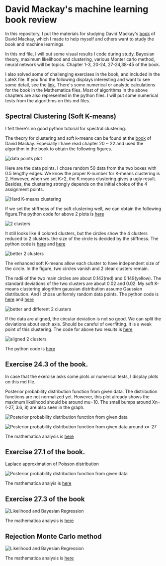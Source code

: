# David Mackay's machine learning book review

In this repository, I put the materials for studying David Mackay's [book](http://www.inference.phy.cam.ac.uk/mackay/itila/book.html "Information Theory, Inference, and Learning Algorithms") of David Mackay, which I made to help myself and others want to study the book and machine learnings. 

In this md file, I will put some visual results I code during study. Bayesian theory, maximum likelihood and clustering, various Monter carlo method, neural network will be topics. Chapter 1-3, 20-24, 27-24,38-45 of the book. 

I also solved some of challenging exercises in the book, and included in the LateX file. If you find the following displays interesting and want to see some detail, see the [link](https://github.com/physhik/Study-of-David-Mackay-s-book-/blob/master/David%20Mackay's%20book%20review%20and%20some%20solutions%20of%20exercises.pdf). There's some numerical or analytic calculations for the book in the Mathematica files. Most of algorithms in the above chapters are also represented in the python files. I will put some numerical tests from the algorithms on this md files. 

## Spectral Clustering (Soft K-means)

I felt there's no good python tutorial for spectral clustering.   

The theory for clustering and soft k-means can be found at the [book](http://www.inference.phy.cam.ac.uk/mackay/itila/book.html "Information Theory, Inference, and Learning Algorithms") of David Mackay. Especially I have read chapter 20 ~ 22 and used the algorithm in the book to obtain the following figures.


![data points plot](https://github.com/physhik/spectral-clustering/blob/master/datapoints.png)

Here are the data points. I chose random 50 data from the two boxes with 0.5 lengthy edges. We know the proper K-number for K-means clustering is 2. However, when we set K>2, the K-means clustering gives a ugly result. Besides, the clustering strongly depends on the initial choice of the 4 assignment points.  

![Hard K-means clustering](https://github.com/physhik/Study-of-David-Mackay-s-book-/blob/master/hardkmeans.png)

If we set the stiffness of the soft clustering well, we can obtain the following figure.The python code for above 2 plots is [here](https://github.com/physhik/Study-of-David-Mackay-s-book-/blob/master/cluster(new).py) 
 
 
![2 clusters](https://github.com/physhik/Study-of-David-Mackay-s-book-/blob/master/2clusters.png)
 
It still looks like 4 colored clusters, but the circles show the 4 clusters reduced to 2 clusters. the size of the circle is decided by the stiffness. The python code is [here](https://github.com/physhik/Study-of-David-Mackay-s-book-/blob/master/softclusternew.py) and [here](https://github.com/physhik/Study-of-David-Mackay-s-book-/blob/master/softcluster.py)

![better 2 clusters ](https://github.com/physhik/Study-of-David-Mackay-s-book-/blob/master/enhancedsoftkmeans2.png)

The enhanced soft K-means allow each cluster to have independent size of the circle. In the figure, two circles vanish and 2 clear clusters remain.  
 
The radii of the two main circles are about 0.142(red) and 0.149(yellow). The standard deviations of the two clusters are about 0.02 and 0.02. My soft K-means clustering alogrithm gaussian distribution assume Gaussian distribution. And I chose uniformly random data points. The python code is [here](https://github.com/physhik/Study-of-David-Mackay-s-book-/blob/master/enhancedsoftkmeansnew.py) and  [here](https://github.com/physhik/Study-of-David-Mackay-s-book-/blob/master/enhancedsoftkmeans.py)
 

![better and different 2 clusters ](https://github.com/physhik/Study-of-David-Mackay-s-book-/blob/master/enhancedsoftkmeans3.png)


If the data are aligned, the circular deviation is not so good. We can split the deviations about each axis. Should be careful of overfitting. It is a weak point of this clustering. The code for above two results is [here](https://github.com/physhik/Study-of-David-Mackay-s-book-/blob/master/enhancedsoftkmeans.py)  

![aligned 2 clusters ](https://github.com/physhik/Study-of-David-Mackay-s-book-/blob/master/alignsoftkmeans.png)

The python code is [here](https://github.com/physhik/Study-of-David-Mackay-s-book-/blob/master/axisaligngaussiansoftkmeans.py)

## Exercise 24.3 of the book. 

In case that the exercise asks some plots or numerical tests, I display plots on this md file. 

Posterior probability distribution function from given data. The distribution functions are not normalized yet. However, this plot already shows the maximum likelihood should be around mu=10. The small bumps around Xn=(-27, 3.6, 8) are also seen in the graph.

![Posterior probability distribution function from given data](https://github.com/physhik/Study-of-David-Mackay-s-book-/blob/master/7scientistplot.png)

![Posterior probability distribution function from given data around x=-27](https://github.com/physhik/Study-of-David-Mackay-s-book-/blob/master/7scientistplot2.png)

The mathematica analysis is [here](https://github.com/physhik/Study-of-David-Mackay-s-book-/blob/Exercise24.3mathematica.nb)


## Exercise 27.1 of the book. 

Laplace approximation of Poisson distribution


![Posterior probability distribution function from given data](https://github.com/physhik/Study-of-David-Mackay-s-book-/blob/master/laplaceofpoisson.png)

The mathematica analyis is [here](https://github.com/physhik/Study-of-David-Mackay-s-book-/blob/master/Exercise27.1mathematica.nb)

## Exercise 27.3 of the book

![Likelihood and Bayesian Regression](https://github.com/physhik/Study-of-David-Mackay-s-book-/blob/master/LikelihoodAndBayesianRegression.png)

The mathematica analysis is [here](https://github.com/physhik/Study-of-David-Mackay-s-book-/blob/master/Exercise27.3mathematica.pdf)


## Rejection Monte Carlo method 

![Likelihood and Bayesian Regression](https://github.com/physhik/Study-of-David-Mackay-s-book-/blob/master/RejectMC.png)

The mathematica analysis is [here](https://github.com/physhik/Study-of-David-Mackay-s-book-/blob/master/RejectSamplingMCmathematica.pdf)


